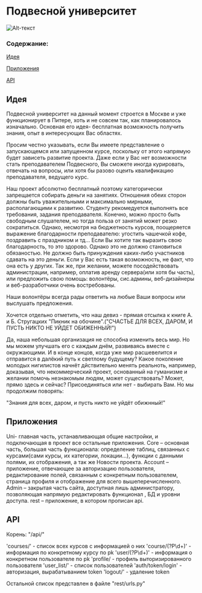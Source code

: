 # Подвесной университет

![Alt-текст](https://github.com/hardenchant/learn_django/blob/develop/uni/account/static/images/logo.png)


### Содержание:
[Идея](#idea)

[Приложения](#apps)

[API](#api)

<a name="idea"><h2>Идея</h2></a>

Подвесной университет на данный момент строется в Москве и уже функционирует в Питере, хоть и не совсем так, как планировалось изначально. Основная его идея- бесплатная возможность получить знания, опыт в интересующих Вас областях.

Просим честно указывать, если Вы имеете представление о запускающемся или запущенном курсе, поскольку от этого напрямую будет зависеть развитие проекта. Даже если у Вас нет возможности стать преподавателем Подвесного, Вы сможете иногда курировать, отвечать на вопросы, или хотя бы разово оцеить квалификацию преподавателя, ведущего курс.

Наш проект абсолютно бесплатный поэтому категорически запрещается собирать деньги на занятиях. Отношения обеих сторон должны быть уважительными и максимально мирными, располагающими к развитию. Студенту рекомедуется выполнять все требования, задания преподавателя. Конечно, можно просто быть свободным слушателем, но тогда польза от занятий может резко сократиться. Однако, несмотря на бюджетность курсов, поощеряется выражение благодарности преподавателю: угостить чашечкой кофе, поздравить с праздником и тд... Если Вы хотите так выразить свою благодарность, то это здорово. Однако это не должно становиться обязаностью. Не должно быть принуждения каких-либо участников сдавать на это деньги. Если у Вас есть такая возможность, не факт, что она есть у других. Так же, при желании, можете посодействовать администрации, например, оплатив аренду сервера(или хотя бы часть), или предложить свою помощь: волонтёры, сис.админы, веб-дизайнеры и веб-разработчики очень востребованы.

Наши волонтёры всегда рады ответить на любые Ваши вопросы или выслушать предложения.

Хочется отдельно отметить, что наш девиз - прямая отсылка к книге А. и Б. Стругацких "Пикник на обочине".("СЧАСТЬЕ ДЛЯ ВСЕХ, ДАРОМ, И ПУСТЬ НИКТО НЕ УЙДЕТ ОБИЖЕННЫЙ!")

Да, наша небольшая организация не способна изменить весь мир. Но мы можем улучшать его с каждым днём, развиваясь вместе с окружающими. И в конце концов, когда уже мир расшевелится и отправится в далёкий путь к светлому будущему? Какое поколение молодых нигилистов начнёт дйствительно менять реальноть, например, доказывая, что некоммерческий проект, основанный на гуманизме и желании помочь незнакомым людям, может существовать? Может, прямо здесь и сейчас? Присоединяться или нет - выбирать Вам. Но мы продолжим поворять:

"Знания для всех, даром, и пусть никто не уйдёт обижнный!"

<a name="apps"><h2>Приложения</h2></a>

Uni- главная часть, устанавливающая общие настройки, и подключающая в проект все остальные приложения.
Core – основная часть, большая часть функционала: определение таблиц, связанных с курсами(сами курсы, их категории, локации…), функции с данными полями, их отображения, а так же Новости проекта.
Account – приложение, отвечающее за авторизацию пользователя, редактирование  полей, связанным с конкретным пользователем, страница профиля и отображение для всего вышеперечисленного.
Admin – закрытая часть сайта, доступная лишь администратору, позволяющая напрямую редактировать функционал , БД и уровни доступа.
rest – приложение,  в котором прописан api.

<a name="api"><h2>API</h2></a>

Корень: "/api/"

 'courses/' - список всех курсов с информацией о них
    'course/(?P<pk>\d+)' - информация по конкретному курсу по pk
    'user/(?P<pk>\d+)' - информация о конкретном пользователе по pk
    'profile/ - профиль выторизированного пользователя
    'user_list/' - список пользователей
    'auth/token/login' - авторизация, вырабатыванием token 
    'logout/' - удаление token

Остальной список представлен в файле "rest/urls.py"
